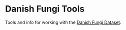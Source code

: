# Danish Fungi Tools

Tools and info for working with the
[Danish Fungi Dataset](https://sites.google.com/view/danish-fungi-dataset).
